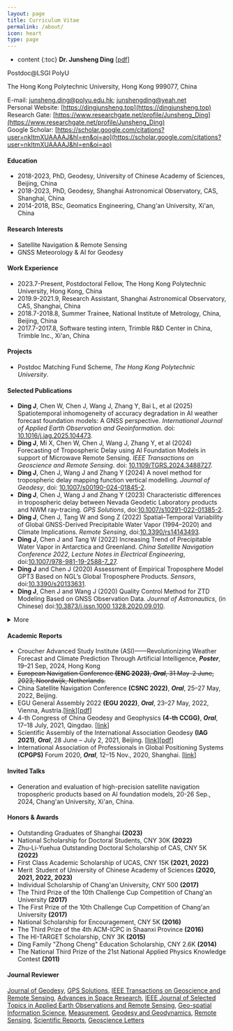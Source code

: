 ```yaml
---
layout: page
title: Curriculum Vitae
permalink: /about/
icon: heart
type: page
---
```

* content
{:toc}
**Dr. Junsheng Ding** [[pdf](https://github.com/Sardingfish/Sardingfish.github.io/blob/master/page/CV_DingJS.pdf)]

Postdoc@LSGI PolyU

The Hong Kong Polytechnic University, Hong Kong 999077, China

E-mail: junsheng.ding@polyu.edu.hk; junshengding@yeah.net  
Personal Website: [https://dingjunsheng.top](https://dingjunsheng.top)  
Research Gate: [https://www.researchgate.net/profile/Junsheng_Ding](https://www.researchgate.net/profile/Junsheng_Ding)  
Google Scholar: [https://scholar.google.com/citations?user=nkItmXUAAAAJ&hl=en&oi=ao](https://scholar.google.com/citations?user=nkItmXUAAAAJ&hl=en&oi=ao)

#### **Education**
- 2018-2023, PhD, Geodesy, University of Chinese Academy of Sciences, Beijing, China
- 2018-2023, PhD, Geodesy, Shanghai Astronomical Observatory, CAS, Shanghai, China
- 2014-2018, BSc, Geomatics Engineering, Chang'an University, Xi'an, China

#### **Research Interests**
- Satellite Navigation & Remote Sensing
- GNSS Meteorology & AI for Geodesy

#### **Work Experience**
- 2023.7-Present, Postdoctoral Fellow, The Hong Kong Polytechnic University, Hong Kong, China
- 2019.9-2021.9, Research Assistant, Shanghai Astronomical Observatory, CAS, Shanghai, China
- 2018.7-2018.8, Summer Trainee, National Institute of Metrology, China, Beijing, China
- 2017.7-2017.8, Software testing intern, Trimble R&D Center in China, Trimble Inc., Xi'an, China

#### **Projects**

- Postdoc Matching Fund Scheme, *The Hong Kong Polytechnic University*.

#### **Selected Publications**

- **Ding J**, Chen W, Chen J, Wang J, Zhang Y, Bai L, et al (2025) Spatiotemporal inhomogeneity of accuracy degradation in AI weather forecast foundation models: A GNSS perspective. *International Journal of Applied Earth Observation and Geoinformation*. doi: [10.1016/j.jag.2025.104473](https://doi.org/10.1016/j.jag.2025.104473).
- **Ding J**, Mi X, Chen W, Chen J, Wang J, Zhang Y, et al (2024) Forecasting of Tropospheric Delay using AI Foundation Models in support of Microwave Remote Sensing. *IEEE Transactions on Geoscience and Remote Sensing*. doi: [10.1109/TGRS.2024.3488727](https://doi.org/10.1109/TGRS.2024.3488727).
- **Ding J**, Chen J, Wang J and Zhang Y (2024) A novel method for tropospheric delay mapping function vertical modelling. *Journal of Geodesy*, doi: [10.1007/s00190-024-01845-2](https://doi.org/10.1007/s00190-024-01845-2).
- **Ding J**, Chen J, Wang J and Zhang Y (2023) Characteristic differences in tropospheric delay between Nevada Geodetic Laboratory products and NWM ray-tracing. *GPS Solutions*, doi:[10.1007/s10291-022-01385-2](https://link.springer.com/article/10.1007/s10291-022-01385-2).
- **Ding J**, Chen J, Tang W and Song Z (2022) Spatial–Temporal Variability of Global GNSS-Derived Precipitable Water Vapor (1994–2020) and Climate Implications. *Remote Sensing*, doi:[10.3390/rs14143493](https://www.mdpi.com/2072-4292/14/14/3493/htm).
- <b>Ding J</b>, Chen J and Tang W (2022) Increasing Trend of Precipitable Water Vapor in Antarctica and Greenland. *China Satellite Navigation Conference 2022, Lecture Notes in Electrical Engineering*, doi:<a href="http://dx.doi.org/10.1007/978-981-19-2588-7_27" target="_blank">10.1007/978-981-19-2588-7_27</a>.
- **Ding J** and Chen J (2020) Assessment of Empirical Troposphere Model GPT3 Based on NGL’s Global Troposphere Products. *Sensors*, doi:[10.3390/s20133631](https://www.mdpi.com/1424-8220/20/13/3631).
- **Ding J**, Chen J and Wang J (2020) Quality Control Method for ZTD Modeling Based on GNSS Observation Data. *Journal of Astronautics*, (in Chinese) doi:<a href="http://www.yhxb.org.cn/CN/10.3873/j.issn.1000-1328.2020.09.010" target="_blank">10.3873/j.issn.1000 1328.2020.09.010</a>.

<details> <summary>More</summary>
<ul>
    <li>Deng Y, Chen W, <b>Ding J</b>, El-Mowaf A, et al. (2025) Improving GNSS precise point positioning with tropospheric constraints from data-driven numerical weather prediction model. <i> 
Geo-spatial Information Science </i>, doi:<a href="https://doi.org/10.1080/10095020.2025.2513650" target="_blank">10.1080/10095020.2025.2513650</a>.
    <li>Chen J, Song Z, Zhang Y, <b>Ding J</b>, et al. (2025) Clock systematic jump estimation and URA refinement of BDS-3 B2b real-time precise point positioning service. <i>GPS Solutions</i>, doi:<a href="https://doi.org/10.1007/s10291-025-01835-7" target="_blank">10.1007/s10291-025-01835-7</a>.
    <li>Bai Q, Kong Q, Mi X, Chen W, <b>Ding J</b>, et al. (2025) Evaluation and analysis of the precipitable water vapor in Inner Mongolia of China. <i> Earth Planets Space</i>, doi:<a href="https://doi.org/10.1186/s40623-025-02157-1" target="_blank">10.1186/s40623-025-02157-1</a>.
    <li>Tang W, Chen J, Zhang Y, <b>Ding J</b> (2024) Analysis of GNSS/Pseudolite Integrated Positioning Accuracy in Urban Canyon Environment. <i>2024 14th International Conference on Indoor Positioning and Indoor Navigation (IPIN)</i>, doi:<a href="https://doi.org/10.1109/IPIN62893.2024.10786141" target="_blank">10.1109/IPIN62893.2024.10786141</a>. </li>
    <li><b>Ding J</b> (2024) Research on GNSS tropospheric delay modeling and spatial-temporal characteristics analysis of bias. <i>Acta Geodaetica et Cartographica Sinica</i>, (Abstract of PhD thesis, in Chinese) doi:<a href="http://xb.chinasmp.com/CN/10.11947/j.AGCS.2024.20230177" target="_blank">10.11947/j.AGCS.2024.20230177</a>. </li>
    <li>Tang W, Chen J, Zhang Y, <b>Ding J</b> and Song Z (2024) Refined Troposphere Delay Models by NWM Ray-tracing for Pseudolite Positioning System and Their Performance Assessment. <i>Advances in Space Research</i>, doi:<a href="https://doi.org/10.1016/j.asr.2024.02.034" target="_blank">10.1016/j.asr.2024.02.034</a>. </li>
    <li>Song Z, Chen J, Zhang Y, Yu C and <b>Ding J</b> (2023) Real-time Multi-GNSS Precise Point Positioning with Ambiguity Resolution Based on the BDS-3 Global Short-message Communication Function. <i>GPS Solutions</i>,  doi:<a href="https://link.springer.com/article/10.1007/s10291-023-01477-7" target="_blank">10.1007/s10291-023-01477-7</a>. </li>
    <li>Cui J, Chen J, Wang B, Yu C, <b>Ding J</b> and Wang R (2022) Characteristic Analysis of Satellite DCB Products Provided by CAS and DLR. <i>Progress in Astronomy</i>, (in Chinese) doi:<a href="http://center.shao.ac.cn/twxjz/abstract/2022/20220308.pdf" target="_blank">10.3969/j.issn.1000-8349.2022.03.01</a>. </li>
    <li>Chen J, Zhang Y, Yu C and <b>Ding J</b> (2022) Processing Algorithms and Performance Evaluation of BDS RDSS Location Reporting Service. <i>Acta Geodaetica et Cartographica Sinica</i>, (in Chinese) doi:<a href="http://xb.sinomaps.com/CN/10.11947/j.AGCS.2022.20220024" target="_blank">10.11947/j.AGCS.2022.20220024</a>. </li>
    <li>Tang W, Chen J, Yu C, <b>Ding J</b> and Wang R (2021) A New Ground-based Pseudolite System Deployment Algorithm Based on MOPSO. <i>Sensors</i>, doi:<a href="https://www.mdpi.com/1424-8220/21/16/5364" target="_blank">10.3390/s21165364</a>. </li>
    <li><b>Ding J</b> and Chen J (2021) Accuracy Variability of GNSS PWV in the Range of Small and Medium Scale Areas. <i>China Satellite Navigation Conference, CSNC 2021</i>, doi:<a href="https://kns.cnki.net/kcms/detail/detail.aspx?dbcode=CPFD&dbname=CPFDTEMP&filename=WXDH202105001003&v=dT%25mmd2Fa%25mmd2F9hFJSEf0ab7zHb6xI4R4joiAEOerCFtZOWXnGwmaTEorOUXeytcIdnrw2Kuh68fC%25mmd2BcNcmc%3d" target="_blank">10.26914/c.cnkihy.2021.002146</a></li>
    <li>Chen Q, Chen J, Yu C, Zhang Y and <b>Ding J</b> (2020) Comparison of BDS Station Clock Short-term Prediction Models and their Applications in Precise Orbit Determination. <i>Chinese Astronomy and Astrophysics</i>, doi:<a href="https://www.sciencedirect.com/science/article/pii/S0275106220300357" target="_blank">10.1016/j.chinastron.2020.05.008</a>. </li>
    <li>Chen J, Wang J, Wang A, <b>Ding J</b> and Zhang Y (2020) SHAtropE—A Regional Gridded ZTD Model for China and the Surrounding Areas. <i>Remote Sensing</i>, doi:<a href="https://www.mdpi.com/2072-4292/12/1/165" target="_blank">10.3390/rs12010165</a>. </li>
</ul>
</details>





#### **Academic Reports**

<!-- - **Ding J**, Chen J, Wang J and Zhang Y (2023) _Characteristic differences in tropospheric delay between NGL products and NWM ray-tracing, Speaker,_ **European Navigation Conference (ENC 2023)**, Session S02–Position determination, held on 31 May–2 June, 2023 in Noordwijk, Netherlands.

- **Ding J**, Chen J and Tang W (2022) _Increasing Trend of Precipitable Water Vapor in Antarctica and Greenland, Speaker,_ **China Satellite Navigation Conference (CSNC 2022)**, Session S01–Industry Applications of Satellite Navigation, held on 25–27 May, 2022 in Beijing, China.
- **Ding J**, Chen J and Tang W (2022) *Increasing Trend of Precipitable Water Vapor in Antarctica and Greenland, Speaker,* **EGU General Assembly 2022**, Session G5.2 – Atmospheric and Environmental Monitoring with Space-Geodetic Techniques and Contributions to Extreme Weather Studies, held on 23–27 May, 2022 in Vienna, Austria.[[link](https://meetingorganizer.copernicus.org/EGU22/session/42843#Presentations)][[pdf](https://www.researchgate.net/publication/367041037_Increasing_trend_of_Precipitable_Water_Vapor_in_Antarctica_and_Greenland)]
- **Ding J** and Chen J (2021) *Global GNSS PWV Accuracy Assessment and Spatio-temporal Characteristics Analysis (1994-2020), Speaker,* **4-th  Congress of China Geodesy and Geophysics (4-th CCGG)**, CNC-IAMAS, M01: Atmospheric Sounding and Remote Sensing, held on July 17-18, 2021 in Qingdao, China. [[link](http://ddl.escience.cn/f/VWbR)]
- **Ding J** and Chen J (2021) *Long-period Accuracy Evaluation and Spatial-temporal Characterization Analysis of Global GNSS-derived PWV, Speaker,* **Scientific Assembly of the International Association Geodesy (IAG2021)**, Session 5.5: Assimilation of Geodetic Observations in the Modelling of the Atmosphere, Cryosphere and Hydrosphere (Joint ICCC),  held on June 28 - July 2, 2021 in Beijing, China. [[link](https://www.iag2021.com/en/web/program/1646)][[pdf](https://www.researchgate.net/publication/367041555_Long-period_Accuracy_Evaluation_and_Spatial-_temporal_Characterization_Analysis_of_Global_GNSS-derived_PWV)]
- **Ding J** and Chen J (2020) *Assessment of Empirical Troposphere Model GPT3 Based on NGL’s Global Troposphere Products, Speaker,* **International Association of Professionals in Global Positioning Systems (CPGPS) Forum 2020**, Session 5: System and Design of Navigation Signal, held on Nov. 12-15 2020 in Shanghai, China. [[link](http://202.127.29.4/shao_gnss_ac/cpgps2020/program_online.html)] -->
- Croucher Advanced Study Institute (ASI)——Revolutionizing Weather Forecast and Climate Prediction Through Artificial Intelligence, ***Poster***, 19–21 Sep, 2024, Hong Kong
- ~~European Navigation Conference **(ENC 2023)**, ***Oral***, 31 May–2 June, 2023, Noordwijk, Netherlands.~~
- China Satellite Navigation Conference **(CSNC 2022)**, ***Oral***, 25–27 May, 2022, Beijing.
- EGU General Assembly 2022 **(EGU 2022)**, ***Oral***, 23–27 May, 2022, Vienna, Austria.[[link](https://meetingorganizer.copernicus.org/EGU22/session/42843#Presentations)][[pdf](https://www.researchgate.net/publication/367041037_Increasing_trend_of_Precipitable_Water_Vapor_in_Antarctica_and_Greenland)]
- 4-th  Congress of China Geodesy and Geophysics **(4-th CCGG)**, ***Oral***, 17–18 July, 2021, Qingdao. [[link](http://ddl.escience.cn/f/VWbR)]
- Scientific Assembly of the International Association Geodesy **(IAG 2021)**, ***Oral***, 28 June – July 2, 2021, Beijing. [[link](https://www.iag2021.com/en/web/program/1646)][[pdf](https://www.researchgate.net/publication/367041555_Long-period_Accuracy_Evaluation_and_Spatial-_temporal_Characterization_Analysis_of_Global_GNSS-derived_PWV)]
- International Association of Professionals in Global Positioning Systems **(CPGPS)** Forum 2020, ***Oral***, 12–15 Nov., 2020, Shanghai. [[link](http://202.127.29.4/shao_gnss_ac/cpgps2020/program_online.html)]

#### **Invited Talks**

- Generation and evaluation of high-precision satellite navigation tropospheric products based on AI foundation models, 20-26 Sep., 2024, Chang'an University, Xi'an, China.

#### **Honors & Awards**

- Outstanding Graduates of Shanghai **(2023)**
- National Scholarship for Doctoral Students, CNY 30K **(2022)**
- Zhu-Li-Yuehua Outstanding Doctoral Scholarship of CAS, CNY 5K **(2022)**
- First Class Academic Scholarship of UCAS, CNY 15K **(2021, 2022)**
- Merit Student of University of Chinese Academy of Sciences **(2020, 2021, 2022, 2023)**
- Individual Scholarship of Chang'an University, CNY 500 **(2017)**
- The Third Prize of the 10th Challenge Cup  Competition of Chang'an University **(2017)**
- The First Prize of the 10th Challenge Cup  Competition of Chang'an University **(2017)**
- National Scholarship for Encouragement, CNY 5K **(2016)**
- The Third Prize of the 4th ACM-ICPC in Shaanxi Province **(2016)**
- The HI-TARGET Scholarship, CNY 3K **(2015)**
- Ding Family "Zhong Cheng" Education Scholarship, CNY 2.6K **(2014)**
- The National Third Prize of the 21st National Applied Physics Knowledge Contest **(2011)**

#### **Journal  Reviewer**
[Journal of Geodesy](https://link.springer.com/journal/190), [GPS Solutions](https://link.springer.com/journal/10291), [IEEE Transactions on Geoscience and Remote Sensing](https://ieeexplore.ieee.org/xpl/RecentIssue.jsp?punumber=36), [Advances in Space Research](https://www.sciencedirect.com/journal/advances-in-space-research), [IEEE Journal of Selected Topics in Applied Earth Observations and Remote Sensing](https://ieeexplore.ieee.org/xpl/RecentIssue.jsp?punumber=4609443), [Geo-spatial Information Science](https://www.tandfonline.com/journals/tgsi20), [Measurement](https://www.sciencedirect.com/journal/measurement), [Geodesy and Geodynamics](https://www.sciencedirect.com/journal/geodesy-and-geodynamics), [Remote Sensing](https://www.mdpi.com/journal/remotesensing), [Scientific Reports](https://www.nature.com/srep/), [Geoscience Letters](https://geoscienceletters.springeropen.com/)
